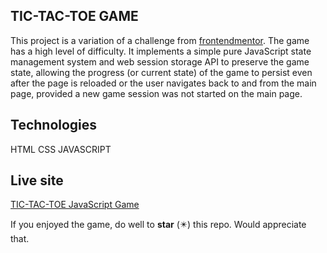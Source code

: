 ## TIC-TAC-TOE GAME
This project is a variation of a challenge from [frontendmentor](https://frontendmentor.io). The game has a high level of difficulty. It implements a simple pure JavaScript state management system and web session storage API to preserve the game state, allowing the progress (or current state) of the game to persist even after the page is reloaded or the user navigates back to and from the main page, provided a new game session was not started on the main page.

## Technologies
HTML
CSS
JAVASCRIPT

## Live site
[TIC-TAC-TOE JavaScript Game](https://niranad.github.io/tic-tac-toe)

If you enjoyed the game, do well to **star** (✴️) this repo. Would appreciate that.
